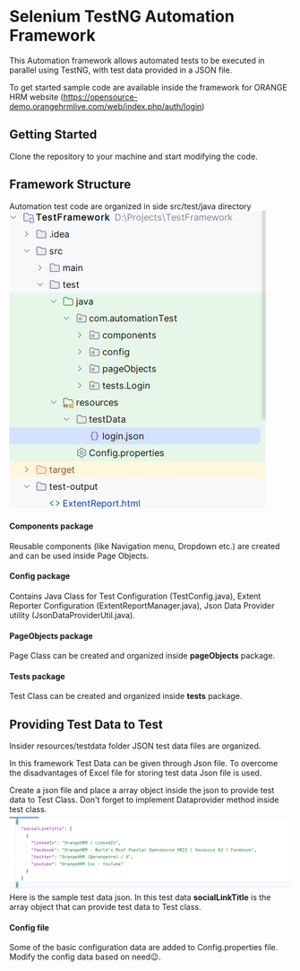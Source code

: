 # **Selenium TestNG Automation Framework**

This Automation framework allows automated tests to be executed in parallel using TestNG, with test data provided in a JSON file.

To get started sample code are available inside the framework for ORANGE HRM website (https://opensource-demo.orangehrmlive.com/web/index.php/auth/login)

## Getting Started
Clone the repository to your machine and start modifying the code.

## Framework Structure
Automation test code are organized in side src/test/java directory
![img_1.png](ProjectFolderStructure.png)

#### Components package
Reusable components (like Navigation menu, Dropdown etc.) are created and can be used inside Page Objects.

#### Config package
Contains Java Class for Test Configuration (TestConfig.java), Extent Reporter Configuration (ExtentReportManager.java), Json Data Provider utility (JsonDataProviderUtil.java).

#### PageObjects package
Page Class can be created and organized inside **pageObjects** package.

#### Tests package
Test Class can be created and organized inside **tests** package.

## Providing Test Data to Test
Insider resources/testdata folder JSON test data files are organized.

In this framework Test Data can be given through Json file. To overcome the disadvantages of Excel file for storing test data Json file is used.

Create a json file and place a array object inside the json to provide test data to Test Class. Don't forget to implement Dataprovider method inside test class.
![img.png](sampleJsonDataArrayObject.png) Here is the sample test data json. In this test data **socialLinkTitle** is the array object that can provide test data to Test class.

#### Config file
Some of the basic configuration data are added to Config.properties file. Modify the config data based on need😉.